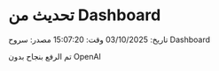 # تحديث من Dashboard

تاريخ: 03/10/2025
وقت: 15:07:20
مصدر: سروح Dashboard

تم الرفع بنجاح بدون OpenAI